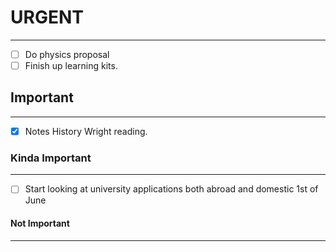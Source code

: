 # URGENT
---
- [ ] Do physics proposal
- [ ] Finish up learning kits. 

## Important
---
- [x] Notes History Wright reading. 

### Kinda Important
---
- [ ] Start looking at university applications both abroad and domestic 1st of June 

#### Not  Important 
---
